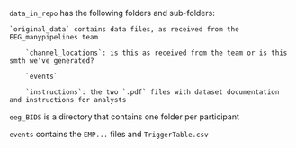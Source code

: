 
`data_in_repo` has the following folders and sub-folders:

	`original_data` contains data files, as received from the EEG_manypipelines team
	
		`channel_locations`: is this as received from the team or is this smth we've generated?
		
		`events`
		
		`instructions`: the two `.pdf` files with dataset documentation and instructions for analysts
		

`eeg_BIDS` is a directory that contains one folder per participant

`events` contains the `EMP...` files and `TriggerTable.csv`
